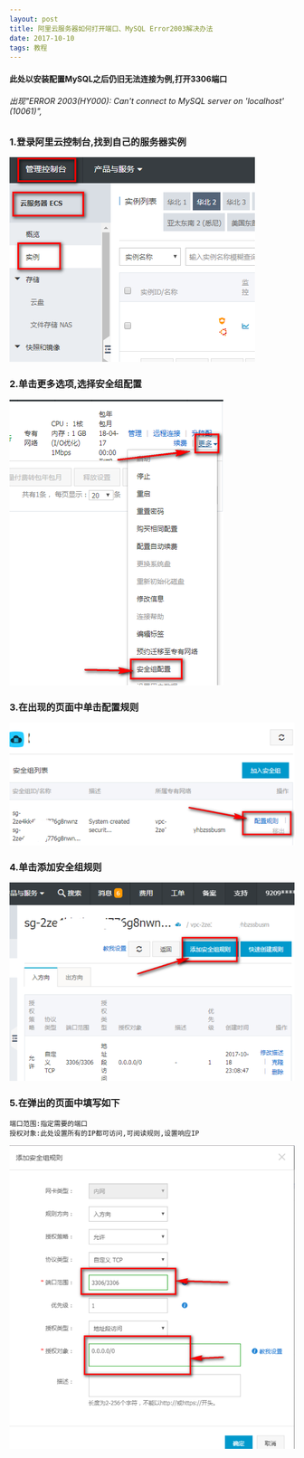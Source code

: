 ```yaml
---
layout: post
title: 阿里云服务器如何打开端口、MySQL Error2003解决办法
date: 2017-10-10
tags: 教程    
---
```

#### 此处以安装配置MySQL之后仍旧无法连接为例,打开3306端口
###### 出现"ERROR 2003(HY000): Can't connect to MySQL server on 'localhost' (10061)",

### 1.登录阿里云控制台,找到自己的服务器实例
![](/images/posts/aliyunMySQL/01.jpg)
### 2.单击更多选项,选择安全组配置
![](/images/posts/aliyunMySQL/02.jpg)
### 3.在出现的页面中单击配置规则
![](/images/posts/aliyunMySQL/03.jpg)
### 4.单击添加安全组规则
![](/images/posts/aliyunMySQL/04.jpg)
### 5.在弹出的页面中填写如下
	端口范围:指定需要的端口
	授权对象:此处设置所有的IP都可访问,可阅读规则,设置响应IP
![](/images/posts/aliyunMySQL/05.png)
